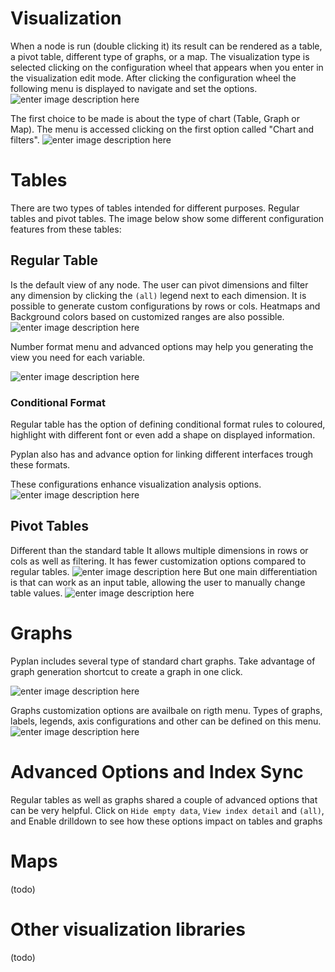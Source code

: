 # Visualization
When a node is run (double clicking it) its result can be rendered as a table, a pivot table, different type of graphs, or a map.
The visualization type is selected clicking on the configuration wheel that appears when you enter in the visualization edit mode. After clicking the configuration wheel the following menu is displayed to navigate and set the options.
![enter image description here](http://img.pyplan.org/viz-edit2.png)

The first choice to be made is about the type of chart (Table, Graph or Map). The menu is accessed clicking on the first option called "Chart and filters".
![enter image description here](http://img.pyplan.org/viz-viz-type1.png)


# Tables
There are two types of tables intended for different purposes. 
Regular tables and pivot tables.
The image below show some different configuration features from these tables:


## Regular Table
Is the default view of any node. The user can pivot dimensions and filter any dimension by clicking the `(all)` legend next to each dimension.
It is possible to generate custom configurations by rows or cols. Heatmaps and Background colors based on customized ranges are also possible.
 ![enter image description here](http://img.pyplan.org/viz-table-standard.png)
 
Number format menu and advanced options may help you generating the view you need for each variable.

![enter image description here](http://img.pyplan.org/Vizua_tables_format.png)

### Conditional Format
Regular table has the option of defining conditional format rules to coloured, highlight with different font or even add a shape on displayed information.

Pyplan also has and advance option for linking different interfaces trough these formats.

These configurations enhance visualization analysis options.
![enter image description here](http://img.pyplan.org/Vizua_cond_format.png)
## Pivot Tables
Different than the standard table It allows multiple dimensions in rows or cols as well as filtering.
It has fewer customization options compared to regular tables.
![enter image description here](http://img.pyplan.org/viz-tables-dif1.png)
But one main differentiation is that can work as an input table, allowing the user to manually change table values.
![enter image description here](http://img.pyplan.org/viz-edit-table.png)
# Graphs
Pyplan includes several type of standard chart graphs.
Take advantage of graph generation shortcut to create a graph in one click.

![enter image description here](http://img.pyplan.org/Visua_table_n_graph.png)

Graphs customization options are availbale on rigth menu. 
Types of graphs, labels, legends, axis configurations and other can be defined on this menu.
 ![enter image description here](http://img.pyplan.org/Visua_graph_cust.png)
# Advanced Options and Index Sync

Regular tables as well as graphs shared a couple of advanced options that can be very helpful. Click on  `Hide empty data`,  `View index detail` and  `(all)`,  and Enable drilldown to see how these options impact on tables and graphs
# Maps
(todo)
# Other visualization libraries
(todo)




<!--stackedit_data:
eyJoaXN0b3J5IjpbMTI4NDY4MTY3MCwtMjc3Nzc3ODE5LDEwNT
EzMjI4NjMsLTE4ODQyMzA4NzMsODExNTI2Njc0LDExNTQzMjM5
ODYsMzA3NzExOTI1LDQ1MzkxOTMwNiwxMzkyMzY4NTM4LC02ND
U3NjExMjMsMTAxMTY5NjM3MiwtNzE2MTEwNzM4LC0xMTIyODkw
Njk1LC03NDQ5MjA4MjEsLTExMjI4OTA2OTUsLTc0NDkyMDgyMS
wtNzc5MDE4NjM5LC0yMTE4OTc2MTEyLDE5NDg5NzU5ODEsMTE1
NTA5MTM3MV19
-->